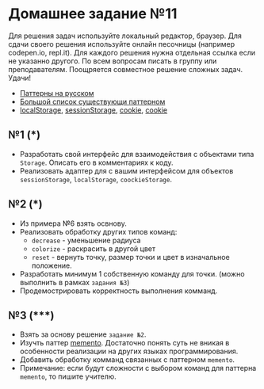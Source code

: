 # Домашнее задание №11

Для решения задач используйте локальный редактор, браузер. Для сдачи своего решения используйте онлайн песочницы (например codepen.io, repl.it). Для каждого решения нужна отдельная ссылка если не указанно другого. По всем вопросам писать в группу или преподавателям. Поощряется совместное решение сложных задач. Удачи!

  - [Паттерны на русском](https://refactoring.guru/ru/design-patterns/memento)
  - [Большой список существующи паттерном](https://ru.wikipedia.org/wiki/%D0%A8%D0%B0%D0%B1%D0%BB%D0%BE%D0%BD_%D0%BF%D1%80%D0%BE%D0%B5%D0%BA%D1%82%D0%B8%D1%80%D0%BE%D0%B2%D0%B0%D0%BD%D0%B8%D1%8F)
  - [localStorage](https://developer.mozilla.org/ru/docs/Web/API/Window/localStorage), [sessionStorage](https://developer.mozilla.org/en-US/docs/Web/API/Window/sessionStorage), [cookie](https://learn.javascript.ru/cookie), [cookie](https://developer.mozilla.org/ru/docs/Web/API/Document/cookie)

## №1 (*)

  - Разработать свой интерфейс для взаимодействия с объектами типа `Storage`. Описать его в комментариях к коду.
  - Реализовать адаптер для с вашим интерфейсом для объектов `sessionStorage`, `localStorage`, `coockieStorage`.

## №2 (*)

  - Из примера №6 взять освнову.
  - Реализовать обработку других типов команд:
      - `decrease` - уменьшение радиуса
      - `colorize` - раскрасить в другой цвет
      - `reset` - вернуть точку, размер точки и цвет в изначальное положение.
  - Разработать минимум 1 собственную команду для точки. (можно выполнить в рамках `задания №3`)
  - Продемострировать корректность выполнения комманд.

## №3 (***)

  - Взять за основу решение `задание №2`.
  - Изучть паттер [memento](https://refactoring.guru/ru/design-patterns/memento). Достаточно понять суть не вникая в особенности реализации на других языках программирования.
  - Добавить обработку комманд связанных с паттерном `memento`.
  - Примечание: если будут сложности с выбором команд для паттерна `memento`, то пишите учителю.